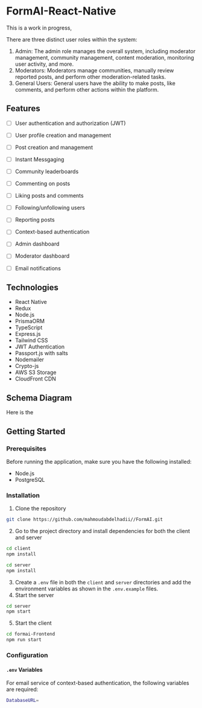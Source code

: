 # FormAI-React-Native
 This is a work in progress, 

There are three distinct user roles within the system:

1. Admin: The admin role manages the overall system, including moderator management, community management, content moderation, monitoring user activity, and more.
2. Moderators: Moderators manage communities, manually review reported posts, and perform other moderation-related tasks.
3. General Users: General users have the ability to make posts, like comments, and perform other actions within the platform.



## Features

- [ ] User authentication and authorization (JWT)
- [ ] User profile creation and management
- [ ] Post creation and management
- [ ] Instant Messgaging
- [ ] Community leaderboards
- [ ] Commenting on posts
- [ ] Liking posts and comments
- [ ] Following/unfollowing users
- [ ] Reporting posts
- [ ] Context-based authentication
- [ ] Admin dashboard
- [ ] Moderator dashboard
- [ ] Email notifications


## Technologies

- React Native
- Redux
- Node.js
- PrismaORM
- TypeScript
- Express.js
- Tailwind CSS
- JWT Authentication
- Passport.js with salts
- Nodemailer
- Crypto-js
- AWS S3 Storage
- CloudFront CDN 
  

## Schema Diagram

Here is the

## Getting Started

### Prerequisites

Before running the application, make sure you have the following installed:

- Node.js
- PostgreSQL

### Installation

1. Clone the repository

```bash
git clone https://github.com/mahmoudabdelhadii//FormAI.git
```
2. Go to the project directory and install dependencies for both the client and server

```bash
cd client
npm install
```

```bash
cd server
npm install
```

3. Create a `.env` file in both the `client` and `server` directories and add the environment variables as shown in the `.env.example` files.
4. Start the server

```bash
cd server
npm start
```

5. Start the client

```bash
cd formai-Frontend
npm run start
```


### Configuration



#### `.env` Variables

For email service of context-based authentication, the following variables are required:

```bash
DatabaseURL=

```
